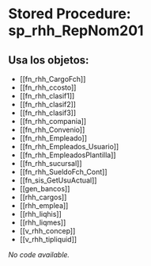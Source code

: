 # Stored Procedure: sp_rhh_RepNom201

## Usa los objetos:
- [[fn_rhh_CargoFch]]
- [[fn_rhh_ccosto]]
- [[fn_rhh_clasif1]]
- [[fn_rhh_clasif2]]
- [[fn_rhh_clasif3]]
- [[fn_rhh_compania]]
- [[fn_rhh_Convenio]]
- [[fn_rhh_Empleado]]
- [[fn_rhh_Empleados_Usuario]]
- [[fn_rhh_EmpleadosPlantilla]]
- [[fn_rhh_sucursal]]
- [[fn_rhh_SueldoFch_Cont]]
- [[fn_sis_GetUsuActual]]
- [[gen_bancos]]
- [[rhh_cargos]]
- [[rhh_emplea]]
- [[rhh_liqhis]]
- [[rhh_liqmes]]
- [[v_rhh_concep]]
- [[v_rhh_tipliquid]]

*No code available.*
